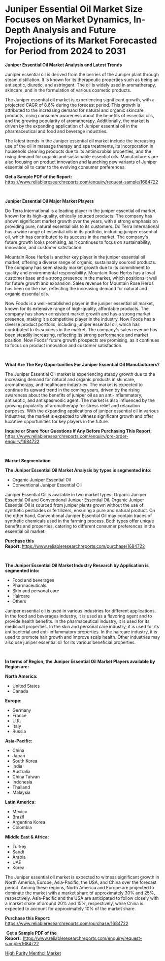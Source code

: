 <p><h1>Juniper Essential Oil Market Size Focuses on Market Dynamics, In-Depth Analysis and Future Projections of its Market Forecasted for Period from 2024 to 2031</h1></p><p><strong>Juniper Essential Oil Market Analysis and Latest Trends</strong></p>
<p><p>Juniper essential oil is derived from the berries of the Juniper plant through steam distillation. It is known for its therapeutic properties such as being an antiseptic, diuretic, and astringent. The oil is widely used in aromatherapy, skincare, and in the formulation of various cosmetic products.</p><p>The Juniper essential oil market is experiencing significant growth, with a projected CAGR of 8.6% during the forecast period. This growth is attributed to the increasing demand for natural and organic skincare products, rising consumer awareness about the benefits of essential oils, and the growing popularity of aromatherapy. Additionally, the market is driven by the expanding application of Juniper essential oil in the pharmaceutical and food and beverage industries.</p><p>The latest trends in the Juniper essential oil market include the increasing use of the oil in massage therapy and spa treatments, its incorporation in household cleaning products due to its antimicrobial properties, and the rising demand for organic and sustainable essential oils. Manufacturers are also focusing on product innovation and launching new variants of Juniper essential oil to cater to the evolving consumer preferences.</p></p>
<p><strong>Get a Sample PDF of the Report:&nbsp;</strong> <a href="https://www.reliableresearchreports.com/enquiry/request-sample/1684722">https://www.reliableresearchreports.com/enquiry/request-sample/1684722</a></p>
<p>&nbsp;</p>
<p><strong>Juniper Essential Oil Major Market Players</strong></p>
<p><p>Do Terra International is a leading player in the juniper essential oil market, known for its high-quality, ethically sourced products. The company has shown significant market growth over the years, with a strong emphasis on providing pure, natural essential oils to its customers. Do Terra International has a wide range of essential oils in its portfolio, including juniper essential oil, which has contributed to its success in the market. The company's future growth looks promising, as it continues to focus on sustainability, innovation, and customer satisfaction.</p><p>Mountain Rose Herbs is another key player in the juniper essential oil market, offering a diverse range of organic, sustainably sourced products. The company has seen steady market growth due to its commitment to quality and environmental responsibility. Mountain Rose Herbs has a loyal customer base and a strong presence in the market, which positions it well for future growth and expansion. Sales revenue for Mountain Rose Herbs has been on the rise, reflecting the increasing demand for natural and organic essential oils.</p><p>Now Foods is a well-established player in the juniper essential oil market, known for its extensive range of high-quality, affordable products. The company has shown consistent market growth and has a strong market presence, making it a competitive player in the industry. Now Foods has a diverse product portfolio, including juniper essential oil, which has contributed to its success in the market. The company's sales revenue has been steadily increasing, reflecting its strong performance and market position. Now Foods' future growth prospects are promising, as it continues to focus on product innovation and customer satisfaction.</p></p>
<p>&nbsp;</p>
<p><strong>What Are The Key Opportunities For Juniper Essential Oil Manufacturers?</strong></p>
<p><p>The Juniper Essential Oil market is experiencing steady growth due to the increasing demand for natural and organic products in skincare, aromatherapy, and healthcare industries. The market is expected to continue its upward trend in the coming years, driven by the rising awareness about the benefits of juniper oil as an anti-inflammatory, antiseptic, and antispasmodic agent. The market is also influenced by the growing popularity of aromatherapy for stress relief and relaxation purposes. With the expanding applications of juniper essential oil in various industries, the market is expected to witness significant growth and offer lucrative opportunities for key players in the future.</p></p>
<p><strong>Inquire or Share Your Questions If Any Before Purchasing This Report:</strong> <a href="https://www.reliableresearchreports.com/enquiry/pre-order-enquiry/1684722">https://www.reliableresearchreports.com/enquiry/pre-order-enquiry/1684722</a></p>
<p>&nbsp;</p>
<p><strong>Market Segmentation</strong></p>
<p><strong>The Juniper Essential Oil Market Analysis by types is segmented into:</strong></p>
<p><ul><li>Organic Juniper Essential Oil</li><li>Conventional Juniper Essential Oil</li></ul></p>
<p><p>Juniper Essential Oil is available in two market types: Organic Juniper Essential Oil and Conventional Juniper Essential Oil. Organic Juniper Essential Oil is sourced from juniper plants grown without the use of synthetic pesticides or fertilizers, ensuring a pure and natural product. On the other hand, Conventional Juniper Essential Oil may contain traces of synthetic chemicals used in the farming process. Both types offer unique benefits and properties, catering to different consumer preferences in the essential oil market.</p></p>
<p><strong>Purchase this Report:&nbsp;</strong><a href="https://www.reliableresearchreports.com/purchase/1684722">https://www.reliableresearchreports.com/purchase/1684722</a></p>
<p>&nbsp;</p>
<p><strong>The Juniper Essential Oil Market Industry Research by Application is segmented into:</strong></p>
<p><ul><li>Food and beverages</li><li>Pharmaceuticals</li><li>Skin and personal care</li><li>Haircare</li><li>Others</li></ul></p>
<p><p>Juniper essential oil is used in various industries for different applications. In the food and beverages industry, it is used as a flavoring agent and to provide health benefits. In the pharmaceutical industry, it is used for its medicinal properties. In the skin and personal care industry, it is used for its antibacterial and anti-inflammatory properties. In the haircare industry, it is used to promote hair growth and improve scalp health. Other industries may also use juniper essential oil for its various beneficial properties.</p></p>
<p>&nbsp;</p>
<p><strong>In terms of Region, the Juniper Essential Oil Market Players available by Region are:</strong></p>
<p>
    <p> <strong> North America: </strong>
        <ul>
            <li>United States</li>
            <li>Canada</li>
        </ul>
        </p> 
    <p> <strong> Europe: </strong>
        <ul>
            <li>Germany</li>
            <li>France</li>
            <li>U.K.</li>
            <li>Italy</li>
            <li>Russia</li>
        </ul>
        </p> 
    <p> <strong> Asia-Pacific: </strong>
        <ul>
            <li>China</li>
            <li>Japan</li>
            <li>South Korea</li>
            <li>India</li>
            <li>Australia</li>
            <li>China Taiwan</li>
            <li>Indonesia</li>
            <li>Thailand</li>
            <li>Malaysia</li>
        </ul>
        </p> 
    <p> <strong> Latin America: </strong>
        <ul>
            <li>Mexico</li>
            <li>Brazil</li>
            <li>Argentina Korea</li>
            <li>Colombia</li>
        </ul>
        </p> 
    <p> <strong> Middle East & Africa: </strong>
        <ul>
            <li>Turkey</li>
            <li>Saudi</li>
            <li>Arabia</li>
            <li>UAE</li>
            <li>Korea</li>
        </ul>
    </p>
    </p>
<p><p>The Juniper essential oil market is expected to witness significant growth in North America, Europe, Asia-Pacific, the USA, and China over the forecast period. Among these regions, North America and Europe are projected to dominate the market with a market share of approximately 30% and 25%, respectively. Asia-Pacific and the USA are anticipated to follow closely with a market share of around 20% and 15%, respectively, while China is expected to account for approximately 10% of the market share.</p></p>
<p><strong>Purchase this Report: </strong><a href="https://www.reliableresearchreports.com/purchase/1684722">https://www.reliableresearchreports.com/purchase/1684722</a></p>
<p>&nbsp;<strong>Get a Sample PDF of the Report:&nbsp;&nbsp;</strong><a href="https://www.reliableresearchreports.com/enquiry/request-sample/1684722">https://www.reliableresearchreports.com/enquiry/request-sample/1684722</a></p>
<p><strong></strong></p>
<p><p><a href="https://github.com/laholand/Market-Research-Report-List-2/blob/main/high-purity-menthol-market.md">High Purity Menthol Market</a></p></p>